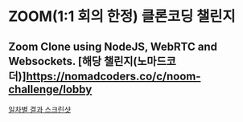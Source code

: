 # ZOOM(1:1 회의 한정) 클론코딩 챌린지

Zoom Clone using NodeJS, WebRTC and Websockets.
[해당 챌린지(노마드코더)]https://nomadcoders.co/c/noom-challenge/lobby
---------------

[일차별 결과 스크린샷](https://github.com/heewoneha/zoomCloneCoding/blob/master/Diary/daily.md)
